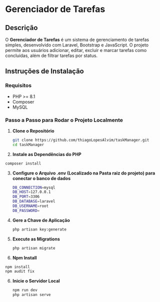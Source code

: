 # Gerenciador de Tarefas

## Descrição

O **Gerenciador de Tarefas** é um sistema de gerenciamento de tarefas simples, desenvolvido com Laravel, Bootstrap e JavaScript. O projeto permite aos usuários adicionar, editar, excluir e marcar tarefas como concluídas, além de filtrar tarefas por status.

## Instruções de Instalação

### Requisitos

- PHP >= 8.1
- Composer
- MySQL

### Passo a Passo para Rodar o Projeto Localmente

1. **Clone o Repositório**

   ```bash
   git clone https://github.com/thiagoLopesAlvim/taskManager.git
   cd taskManager
   ```

2. **Instale as Dependências do PHP**

  ```bash
  composer install
  ```

3. **Configure o Arquivo .env (Localizado na Pasta raiz do projeto) para conectar o banco de dados**
   ```bash
   DB_CONNECTION=mysql
   DB_HOST=127.0.0.1
   DB_PORT=3306
   DB_DATABASE=laravel
   DB_USERNAME=root
   DB_PASSWORD=
   ```

4. **Gere a Chave de Aplicação**
   ```bash
   php artisan key:generate
   ```
5. **Execute as Migrations**
   ```bash
   php artisan migrate
   ```
 5. **Npm Install**
   ```bash
   npm install
   npm audit fix
   ```
6. **Inicie o Servidor Local**
   ```bash
   npm run dev
   php artisan serve
   ```


